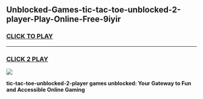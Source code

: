 
## Unblocked-Games-tic-tac-toe-unblocked-2-player-Play-Online-Free-9iyir
<h3>
<a href="https://premium76.site?title=tic-tac-toe-unblocked-2-player&ref=26A">CLICK TO PLAY</a></h3>
<hr>

<h3>
<a href="https://premium76.site?title=tic-tac-toe-unblocked-2-player&ref=26A">CLICK 2 PLAY</a>
  
</h3>

<a href="https://premium76.site?title=tic-tac-toe-unblocked-2-player&ref=26A"><img src="https://clearcache.store/games.png"></a>


**tic-tac-toe-unblocked-2-player games unblocked: Your Gateway to Fun and Accessible Online Gaming**
